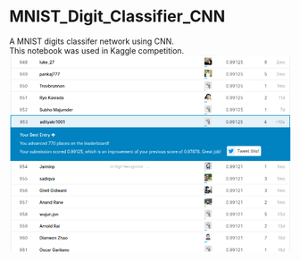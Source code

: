 # MNIST_Digit_Classifier_CNN

A MNIST digits classifer network using CNN.<br>
This notebook was used in Kaggle competition. <br>
<img src = "kaggle.png" />
